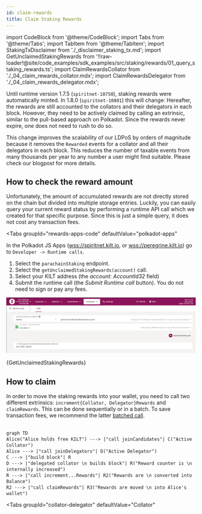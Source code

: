 ```yaml
---
id: claim-rewards
title: Claim Staking Rewards
---
```


import CodeBlock from '@theme/CodeBlock';
import Tabs from '@theme/Tabs';
import TabItem from '@theme/TabItem';
import StakingTxDisclaimer from './_disclaimer_staking_tx.md';
import GetUnclaimedStakingRewards from '!!raw-loader!@site/code_examples/sdk_examples/src/staking/rewards/01_query_staking_rewards.ts';
import ClaimRewardsCollator from './_04_claim_rewards_collator.mdx';
import ClaimRewardsDelegator from './_04_claim_rewards_delegator.mdx';

Until runtime version 1.7.5 (`spiritnet-10750`), staking rewards were automatically minted.
In 1.8.0 (`spiritnet-10801`) this will change:
Hereafter, the rewards are still accounted to the collators and their delegators in each block.
However, they need to be actively claimed by calling an extrinsic, similar to the pull-based approach on Polkadot.
Since the rewards never expire, one does not need to rush to do so.

This change improves the scalability of our LDPoS by orders of magnitude because it removes the `Rewarded` events for a collator and all their delegators in each block.
This reduces the number of taxable events from many thousands per year to any number a user might find suitable.
Please check our blogpost for more details.

## How to check the reward amount

Unfortunately, the amount of accumulated rewards are not directly stored on the chain but divided into multiple storage entries.
Luckily, you can easily query your current reward status by performing a runtime API call which we created for that specific purpose.
Since this is just a simple query, it does not cost any transaction fees.

<Tabs
  groupId="rewards-apps-code"
  defaultValue="polkadot-apps"
>
<TabItem value="polkadot-apps" label="Polkadot Apps">

In the Polkadot JS Apps ([wss://spiritnet.kilt.io](https://polkadot.js.org/apps/?rpc=wss%3A%2F%2Fkilt-rpc.dwellir.com#/explorer), or [wss://peregrine.kilt.io](https://polkadot.js.org/apps/?rpc=wss%3A%2F%2Fperegrine-stg.kilt.io#/explorer)) go to `Developer -> Runtime calls`.

1. Select the `parachainStaking` endpoint.
2. Select the `getUnclaimedStakingRewards(account)` call.
3. Select your KILT address (the *account: AccountId32* field)
4. Submit the runtime call (the *Submit Runtime call* button). You do not need to sign or pay any fees.

![](/img/chain/parachainStaking-getUnclaimedStakingRewards.png)

</TabItem>

<TabItem value="polkadot-js" label="Polkadot JS">
    <CodeBlock className="language-ts">
        {GetUnclaimedStakingRewards}
    </CodeBlock>
</TabItem>
</Tabs>

## How to claim

In order to move the staking rewards into your wallet, you need to call two different extrinsics: `increment{Collator, Delegator}Rewards` and `claimRewards`.
This can be done sequentially or in a batch.
To save transaction fees, we recommend the latter [batched call](#recommendation-batched-call).

<div className="kilt-mermaid">

```mermaid

graph TD
Alice("Alice holds free KILT") ---> |"call joinCandidates"| C("Active Collator")
Alice ---> |"call joinDelegators"| D("Active Delegator")
C ---> |"build block"| R
D ---> |"delegated collator \n builds block"| R("Reward counter is \n internally increased")
R ---> |"call increment...Rewards"| R2("Rewards are \n converted into Balance")
R2 ---> |"call claimRewards"| R3("Rewards are moved \n into Alice's wallet")

```

</div>

<StakingTxDisclaimer />

<Tabs
  groupId="collator-delegator"
  defaultValue="Collator"
>
<TabItem value="Collator" label="Collator">

<ClaimRewardsCollator />

</TabItem>

<TabItem value="Delegator" label="Delegator">

<ClaimRewardsDelegator />

</TabItem>
</Tabs>

